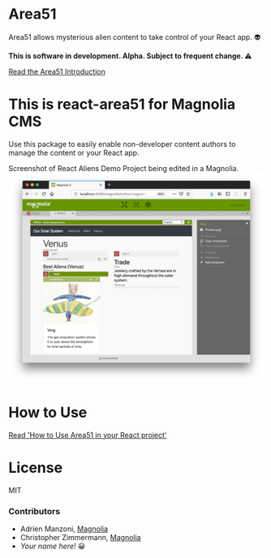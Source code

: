 # Area51
Area51 allows mysterious alien content to take control of your React app. :alien:

**This is software in development. Alpha. Subject to frequent change. :warning:**

[Read the Area51 Introduction](README.md)

# This is react-area51 for Magnolia CMS

Use this package to easily enable non-developer content authors to manage the content or your React app.

Screenshot of React Aliens Demo Project being edited in a Magnolia.
![Area51 Demo Project in Magnolia](/mag-aliens-demo/_dev/README-demo-project.jpg)

# How to Use

[Read 'How to Use Area51 in your React project'](/react-area51)

# License

MIT

### Contributors

* Adrien Manzoni, [Magnolia](https://documentation.magnolia-cms.com)
* Christopher Zimmermann, [Magnolia](https://documentation.magnolia-cms.com)
* *Your name here!* :grinning:
